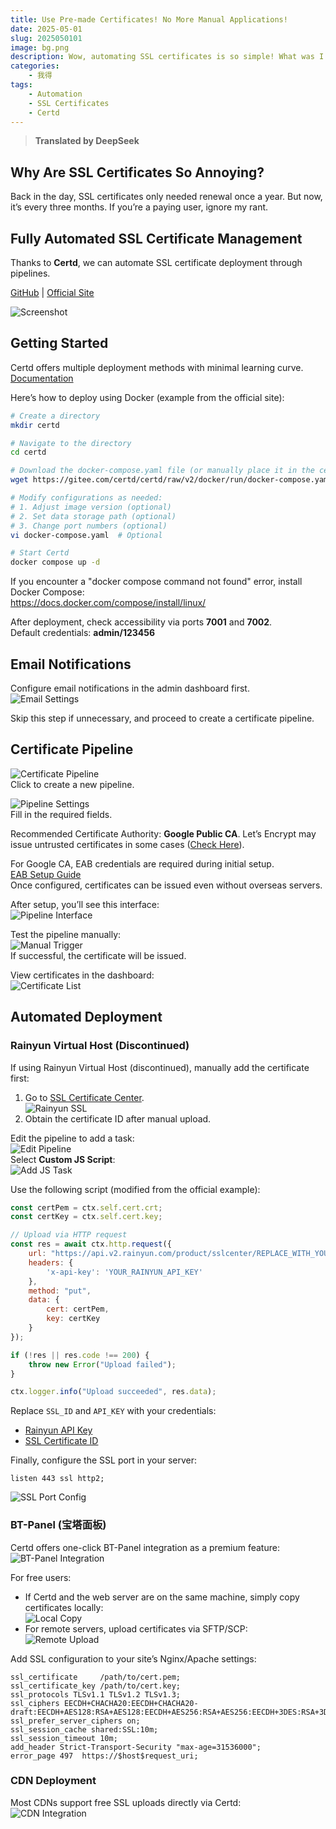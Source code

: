```yaml
---  
title: Use Pre-made Certificates! No More Manual Applications!  
date: 2025-05-01  
slug: 2025050101  
image: bg.png  
description: Wow, automating SSL certificates is so simple! What was I doing manually configuring every time?  
categories:  
    - 我得
tags:  
    - Automation  
    - SSL Certificates  
    - Certd  
---  
```


> **Translated by DeepSeek**

## Why Are SSL Certificates So Annoying?  

Back in the day, SSL certificates only needed renewal once a year. But now, it’s every three months. If you’re a paying user, ignore my rant.  

## Fully Automated SSL Certificate Management  

Thanks to **Certd**, we can automate SSL certificate deployment through pipelines.  

[GitHub](https://github.com/certd/certd) | [Official Site](https://certd.docmirror.cn/)  

![Screenshot](QQ_1746084079894-1.png)  

## Getting Started  

Certd offers multiple deployment methods with minimal learning curve.  
[Documentation](https://certd.docmirror.cn/guide/start.html)  

Here’s how to deploy using Docker (example from the official site):  

```bash  
# Create a directory  
mkdir certd  

# Navigate to the directory  
cd certd  

# Download the docker-compose.yaml file (or manually place it in the certd directory)  
wget https://gitee.com/certd/certd/raw/v2/docker/run/docker-compose.yaml  

# Modify configurations as needed:  
# 1. Adjust image version (optional)  
# 2. Set data storage path (optional)  
# 3. Change port numbers (optional)  
vi docker-compose.yaml  # Optional  

# Start Certd  
docker compose up -d  
```  

If you encounter a "docker compose command not found" error, install Docker Compose:  
<https://docs.docker.com/compose/install/linux/>  

After deployment, check accessibility via ports **7001** and **7002**.  
Default credentials: **admin/123456**  

## Email Notifications  

Configure email notifications in the admin dashboard first.  
![Email Settings](QQ_1746084430783.png)  

Skip this step if unnecessary, and proceed to create a certificate pipeline.  

## Certificate Pipeline  

![Certificate Pipeline](QQ_1746084517963.png)  
Click to create a new pipeline.  

![Pipeline Settings](QQ_1746084554706.png)  
Fill in the required fields.  

Recommended Certificate Authority: **Google Public CA**. Let’s Encrypt may issue untrusted certificates in some cases ([Check Here](https://myssl.com/)).  

For Google CA, EAB credentials are required during initial setup.  
[EAB Setup Guide](https://certd.docmirror.cn/guide/use/google/)  
Once configured, certificates can be issued even without overseas servers.  

After setup, you’ll see this interface:  
![Pipeline Interface](QQ_1746085335997.png)  

Test the pipeline manually:  
![Manual Trigger](QQ_1746085604442.png)  
If successful, the certificate will be issued.  

View certificates in the dashboard:  
![Certificate List](QQ_1746085713241.png)  

## Automated Deployment  

### Rainyun Virtual Host (Discontinued)  

If using Rainyun Virtual Host (discontinued), manually add the certificate first:  
1. Go to [SSL Certificate Center](https://app.rainyun.com/apps/ssl/list/free-ssl).  
![Rainyun SSL](QQ_1746085892100.png)  
2. Obtain the certificate ID after manual upload.  

Edit the pipeline to add a task:  
![Edit Pipeline](QQ_1746085940475.png)  
Select **Custom JS Script**:  
![Add JS Task](QQ_1746085981406.png)  

Use the following script (modified from the official example):  
```javascript  
const certPem = ctx.self.cert.crt;  
const certKey = ctx.self.cert.key;  

// Upload via HTTP request  
const res = await ctx.http.request({  
    url: "https://api.v2.rainyun.com/product/sslcenter/REPLACE_WITH_YOUR_SSL_ID",  
    headers: {  
        'x-api-key': 'YOUR_RAINYUN_API_KEY'  
    },  
    method: "put",  
    data: {  
        cert: certPem,  
        key: certKey  
    }  
});  

if (!res || res.code !== 200) {  
    throw new Error("Upload failed");  
}  

ctx.logger.info("Upload succeeded", res.data);  
```  

Replace `SSL_ID` and `API_KEY` with your credentials:  
- [Rainyun API Key](https://app.rainyun.com/account/settings/api-key)  
- [SSL Certificate ID](https://app.rainyun.com/apps/ssl/list/free-ssl)  

Finally, configure the SSL port in your server:  
```nginx  
listen 443 ssl http2;  
```  
![SSL Port Config](QQ_1746086534331.png)  

### BT-Panel (宝塔面板)  

Certd offers one-click BT-Panel integration as a premium feature:  
![BT-Panel Integration](QQ_1746093700100.png)  

For free users:  
- If Certd and the web server are on the same machine, simply copy certificates locally:  
![Local Copy](QQ_1746093903598.png)  
- For remote servers, upload certificates via SFTP/SCP:  
![Remote Upload](QQ_1746093943855.png)  

Add SSL configuration to your site’s Nginx/Apache settings:  
```nginx  
ssl_certificate     /path/to/cert.pem;  
ssl_certificate_key /path/to/cert.key;  
ssl_protocols TLSv1.1 TLSv1.2 TLSv1.3;  
ssl_ciphers EECDH+CHACHA20:EECDH+CHACHA20-draft:EECDH+AES128:RSA+AES128:EECDH+AES256:RSA+AES256:EECDH+3DES:RSA+3DES:!MD5;  
ssl_prefer_server_ciphers on;  
ssl_session_cache shared:SSL:10m;  
ssl_session_timeout 10m;  
add_header Strict-Transport-Security "max-age=31536000";  
error_page 497  https://$host$request_uri;  
```  

### CDN Deployment  

Most CDNs support free SSL uploads directly via Certd:  
![CDN Integration](QQ_1746094342236.png)